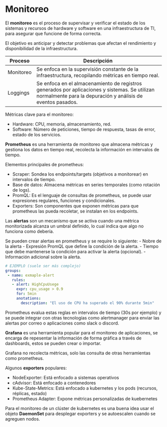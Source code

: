 
# Monitoreo

El **monitoreo** es el proceso de supervisar y verificar el estado de los sistemas y recursos de hardware y software en una infraestructura de TI, para asegurar que funcione de forma correcta.

El objetivo es anticipar y detectar problemas que afectan el rendimiento y disponibilidad de la infraestructura.

| Proceso   | Descripción                                                                                                                                                  |
| --------- | ------------------------------------------------------------------------------------------------------------------------------------------------------------ |
| Monitoreo | Se enfoca en la supervisión constante de la infraestructura, recopilando métricas en tiempo real.                                                            |
| Loggings  | Se enfoca en el almacenamiento de registros generados por aplicaciones y sistemas. Se utilizan normalmente para la depuración y análisis de eventos pasados. |
Métricas clave para el monitoreo:

- Hardware: CPU, memoria, almacenamiento, red.
- Software: Número de peticiones, tiempo de respuesta, tasas de error, estado de los servicios.

**Prometheus** es una herramienta de monitoreo que almacena métricas y gestiona los datos en tiempo real, recolecta la información en intervalos de tiempo.

Elementos principales de prometheus:

- Scraper: Sondea los endpoints/targets (objetivos a monitorear) en intervalos de tiempo. 
- Base de datos: Almacena métricas en series temporales (como rotación de logs).
- PromQL: Es el lenguaje de consultas de prometheus, se puede usar expresiones regulares, funciones y condicionales.
- Exporters: Son componentes que exponen métricas para que prometheus las pueda recoletar, se instalan en los endpoints.

Las **alertas** son un mecanismo que se activa cuando una métrica monitorizada alcanza un umbral definido, lo cual indica que algo no funciona como debería.

Se pueden crear alertas en prometheus y se require lo siguiente:
	- Nobre de la alerta
	- Expresión PromQL que define la condición de la alerta.
	- Tiempo que debe mantenerse la condición para activar la alerta (opcional).
	- Información adicional sobre la alerta.

```yaml
# EJEMPLO (suele ser más complejo)
groups:
 - name: exmaple-alert
   rules:
   - alert: HighCpuUsege
     expr: cpu_usage > 0.9
     for: 5min
     anotations:
	   description: "El uso de CPU ha superado el 90% durante 5min"
```

Prometheus evalua estas reglas en intervalos de tiempo (30s por ejemplo) y se puede integrar con otras tecnologías como alertmanager para enviar las alertas por correo o aplicaciones como slack o discord.

**Grafana** es una herramienta popular para el monitoreo de aplicaciones, se encarga de repesentar la información de forma gráfica a través de dashboards, estos se pueden crear o importar.

Grafana no recolecta métricas, solo las consulta de otras herramientas como prometheus.

Algunos **exporters** populares:

- NodeExporter: Está enfocado a sistemas operativos
- cAdvisor: Está enfocado a contenedores
- Kube-State-Metrics: Está enfocado a kubernetes y los pods (recursos, réplicas, estado)
- Prometheus Adapter: Expone métricas personalizadas de kuebernetes

Para el monitoreo de un clúster de kubernetes es una buena idea usar el objeto **DaemonSet** para desplegar exporters y se autoescalen cuando se agreguen nodos.